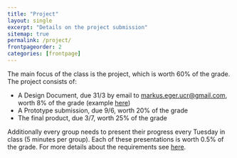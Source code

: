```yaml
---
title: "Project"
layout: single
excerpt: "Details on the project submission"
sitemap: true
permalink: /project/
frontpageorder: 2
categories: [frontpage]
---
```


The main focus of the class is the project, which is worth 60% of the grade. The project consists of:

  * A Design Document, due 31/3 by email to <a href="mailto:markus.eger.ucr@gmail.com">markus.eger.ucr@gmail.com</a>, worth 8% of the grade (example [here](/CI-2700/assets/pdf/GDD.pdf))
  * A Prototype submission, due 9/6, worth 20% of the grade 
  * The final product, due 3/7, worth 25% of the grade
  
Additionally every group needs to present their progress every Tuesday in class (5 minutes per group). Each of these presentations is worth 0.5% of the grade. For more details about the requirements see <a href="/CI-2807/assets/pdf/project.pdf">here</a>.